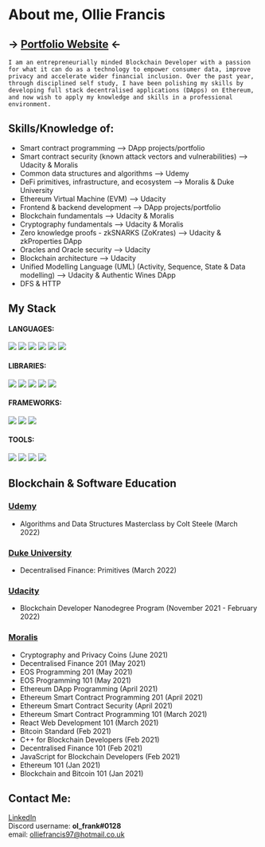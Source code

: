 # About me, Ollie Francis
## -> [Portfolio Website](https://olfrank.github.io/myWebsiteV2/) <-

`I am an entrepreneurially minded Blockchain Developer with a passion for what it can do as a technology to empower consumer data, improve privacy and accelerate wider financial inclusion. Over the past year, through disciplined self study, I have been polishing my skills by developing full stack decentralised applications (DApps) on Ethereum, and now wish to apply my knowledge and skills in a professional environment.`

## Skills/Knowledge of:
- Smart contract programming --> DApp projects/portfolio
- Smart contract security (known attack vectors and vulnerabilities) --> Udacity & Moralis
- Common data structures and algorithms --> Udemy
- DeFi primitives, infrastructure, and ecosystem --> Moralis & Duke University
- Ethereum Virtual Machine (EVM) --> Udacity
- Frontend & backend development --> DApp projects/portfolio
- Blockchain fundamentals --> Udacity & Moralis
- Cryptography fundamentals --> Udacity & Moralis
- Zero knowledge proofs - zkSNARKS (ZoKrates) --> Udacity & zkProperties DApp
- Oracles and Oracle security --> Udacity 
- Blockchain architecture --> Udacity 
- Unified Modelling Language (UML) (Activity, Sequence, State & Data modelling) --> Udacity & Authentic Wines DApp
- DFS & HTTP

## My Stack
#### LANGUAGES: 
<img src = "https://img.shields.io/badge/-Solidity-363636?style=for-the-badge&logo=Solidity&logoColor=white"/>  <img src = "https://img.shields.io/badge/JavaScript-F7DF1E?style=for-the-badge&logo=javascript&logoColor=black" />  <img src = "https://img.shields.io/badge/-TypeScript-3178C6?style=for-the-badge&logo=typescript&logoColor=white"/>  <img src = "https://img.shields.io/badge/-Node.js-339933?style=for-the-badge&logo=Node.js&logoColor=white"/>  <img src = "https://img.shields.io/badge/-HTML-CB3837?style=for-the-badge&logo=HTML5&logoColor=white"/>  <img src = "https://img.shields.io/badge/-CSS-1572B6?style=for-the-badge&logo=CSS3&logoColor=white"/>

#### LIBRARIES:
<img src = "https://img.shields.io/badge/-React.js-61DAFB?style=for-the-badge&logo=react&logoColor=white"/>  <img src = "https://img.shields.io/badge/-Web3.js-F16822?style=for-the-badge&logo=Web3.js&logoColor=white"/>  <img src = "https://img.shields.io/badge/-Ethers.js-008BCB?style=for-the-badge"/>
<img src = "https://img.shields.io/badge/-jQuery-0769AD?style=for-the-badge&logo=jQuery"/> <img src = "https://img.shields.io/badge/-Express.js-000000?style=for-the-badge&logo=Express&logoColor=white"/>

#### FRAMEWORKS:
<img src = "https://img.shields.io/badge/-Hardhat-FECC00?style=for-the-badge"/>  <img src = "https://img.shields.io/badge/-Truffle-5e464d?style=for-the-badge"/> <img src = "https://img.shields.io/badge/-OpenZeppelin-0097C2?style=for-the-badge"/>

#### TOOLS:
<img src = "https://img.shields.io/badge/-IPFS-65C2CB?style=for-the-badge&logo=IPFS&logoColor=black"/>  <img src = "https://img.shields.io/badge/-Docker-2496ED?style=for-the-badge&logo=Docker&logoColor=white"/>  <img src = "https://img.shields.io/badge/-Ganache-e4a663?style=for-the-badge"/>  <img src = "https://img.shields.io/badge/-Remix_IDE-a2a3bd?style=for-the-badge"/>  

## Blockchain & Software Education
### [Udemy](https://www.udemy.com/)
- Algorithms and Data Structures Masterclass by Colt Steele (March 2022)
### [Duke University](https://www.coursera.org/specializations/decentralized-finance-duke?)
- Decentralised Finance: Primitives (March 2022)
### [Udacity](https://www.udacity.com/)
- Blockchain Developer Nanodegree Program (November 2021 - February 2022)
### [Moralis](https://academy.moralis.io/)
- Cryptography and Privacy Coins (June 2021)
-	Decentralised Finance 201 (May 2021)
-	EOS Programming 201 (May 2021) 
-	EOS Programming 101 (May 2021) 
-	Ethereum DApp Programming (April 2021)       
-	Ethereum Smart Contract Programming 201 (April 2021)
-	Ethereum Smart Contract Security (April 2021)
-	Ethereum Smart Contract Programming 101 (March 2021)
-	React Web Development 101 (March 2021)
-	Bitcoin Standard (Feb 2021)
-	C++ for Blockchain Developers (Feb 2021)
-	Decentralised Finance 101 (Feb 2021)
-	JavaScript for Blockchain Developers (Feb 2021)
-	Ethereum 101 (Jan 2021)
-	Blockchain and Bitcoin 101 (Jan 2021)

## Contact Me:
[LinkedIn](https://www.linkedin.com/in/ollie--francis/) 
<br>
Discord username: <strong>ol_frank#0128</strong>
<br>
email: olliefrancis97@hotmail.co.uk
